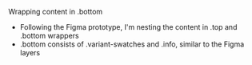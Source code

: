Wrapping content in .bottom
- Following the Figma prototype, I'm nesting the content in .top and .bottom wrappers
- .bottom consists of .variant-swatches and .info, similar to the Figma layers